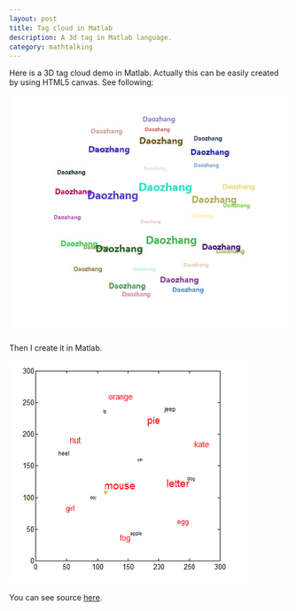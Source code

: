```yaml
---
layout: post
title: Tag cloud in Matlab
description: A 3d tag in Matlab language.
category: mathtalking
---
```


Here is a 3D tag cloud demo in Matlab. Actually this can be easily created by using HTML5 canvas. See following:

<img src="/media/files/2013/Dec/22-tagcloudinhtml5.jpg"></img>

Then I create it in Matlab.

<img src="/media/files/2013/Dec/22-tagcloudinmatlab.png"></img>

You can see source [here](https://github.com/Qwh/3DTagCloud).

